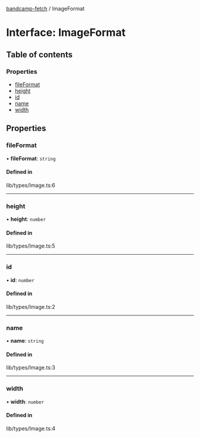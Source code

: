 [bandcamp-fetch](../README.md) / ImageFormat

# Interface: ImageFormat

## Table of contents

### Properties

- [fileFormat](ImageFormat.md#fileformat)
- [height](ImageFormat.md#height)
- [id](ImageFormat.md#id)
- [name](ImageFormat.md#name)
- [width](ImageFormat.md#width)

## Properties

### fileFormat

• **fileFormat**: `string`

#### Defined in

lib/types/Image.ts:6

___

### height

• **height**: `number`

#### Defined in

lib/types/Image.ts:5

___

### id

• **id**: `number`

#### Defined in

lib/types/Image.ts:2

___

### name

• **name**: `string`

#### Defined in

lib/types/Image.ts:3

___

### width

• **width**: `number`

#### Defined in

lib/types/Image.ts:4
